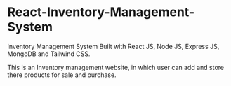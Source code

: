# React-Inventory-Management-System
Inventory Management System Built with React JS, Node JS, Express JS, MongoDB and Tailwind CSS.


This is an Inventory management website, in which user can add and store there products for sale and purchase.
